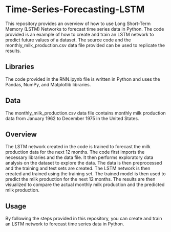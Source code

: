 
# Time-Series-Forecasting-LSTM

This repository provides an overview of how to use Long Short-Term Memory (LSTM) Networks to forecast time series data in Python. The code provided is an example of how to create and train an LSTM network to predict future values of a dataset. The source code and the monthly_milk_production.csv data file provided can be used to replicate the results.

## Libraries 
The code provided in the RNN.ipynb file is written in Python and uses the Pandas, NumPy, and Matplotlib libraries. 

## Data
The monthly_milk_production.csv data file contains monthly milk production data from January 1962 to December 1975 in the United States. 

## Overview
The LSTM network created in the code is trained to forecast the milk production data for the next 12 months. The code first imports the necessary libraries and the data file. It then performs exploratory data analysis on the dataset to explore the data. The data is then preprocessed and the training and test sets are created. The LSTM network is then created and trained using the training set. The trained model is then used to predict the milk production for the next 12 months. The results are then visualized to compare the actual monthly milk production and the predicted milk production.

## Usage 
By following the steps provided in this repository, you can create and train an LSTM network to forecast time series data in Python.